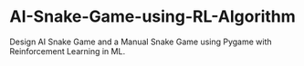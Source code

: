 # AI-Snake-Game-using-RL-Algorithm
Design AI Snake Game and a Manual Snake Game using Pygame with Reinforcement Learning in ML.
